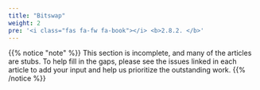```yaml
---
title: "Bitswap"
weight: 2
pre: '<i class="fas fa-fw fa-book"></i> <b>2.8.2. </b>'
---
```


{{% notice "note" %}}
This section is incomplete, and many of the articles are stubs. To help fill in
the gaps, please see the issues linked in each article to add your input and
help us prioritize the outstanding work.
{{% /notice %}}
